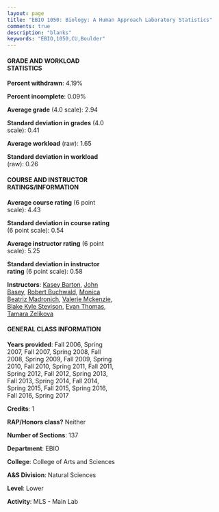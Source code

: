 ```yaml
---
layout: page
title: "EBIO 1050: Biology: A Human Approach Laboratory Statistics"
comments: true
description: "blanks"
keywords: "EBIO,1050,CU,Boulder"
---
```

<head>
<script src="https://ajax.googleapis.com/ajax/libs/jquery/2.1.3/jquery.min.js"></script>
<script src="https://dl.dropboxusercontent.com/s/pc42nxpaw1ea4o9/highcharts.js?dl=0"></script>
<!-- <script src="../assets/js/highcharts.js"></script> -->
<style type="text/css">@font-face {
	font-family: "Bebas Neue";
	src: url(https://www.filehosting.org/file/details/544349/BebasNeue Regular.otf) format("opentype");
	}
	h1.Bebas { 
		font-family: "Bebas Neue", Verdana, Tahoma;
	}
</style>
</head>
<body>
	<div id="container" style="float: right; width: 45%; height: 88%; margin-left: 2.5%; margin-right: 2.5%;"></div>
	<script language="JavaScript">
		$(document).ready(function() {
		var chart = {type: 'column'};
		var title = {text: 'Grade Distribution'};
		var xAxis = {categories: ['A','B','C','D','F'],crosshair: true};
		var yAxis = {min: 0,title: {text: 'Percentage'}};
		var tooltip = {headerFormat: '<center><b><span style="font-size:20px">{point.key}</span></b></center>',
		               pointFormat: '<td style="padding:0"><b>{point.y:.1f}%</b></td>',
		               footerFormat: '</table>',shared: true,useHTML: true};
		var plotOptions = {column: {pointPadding: 0.0,borderWidth: 0}};  
		var credits = {enabled: false};var series= [{name: 'Percent',data: [30.24,44.77,19.42,2.54,3.02,]}];
		var json = {};
		json.chart = chart;
		json.title = title;
		json.tooltip = tooltip;
		json.xAxis = xAxis;
		json.yAxis = yAxis;  
		json.series = series;
		json.plotOptions = plotOptions;  
		json.credits = credits;
		$('#container').highcharts(json);
	});
	</script>
</body>
			   
#### GRADE AND WORKLOAD STATISTICS

**Percent withdrawn**: 4.19%

**Percent incomplete**: 0.09%

**Average grade** (4.0 scale): 2.94

**Standard deviation in grades** (4.0 scale): 0.41

**Average workload** (raw): 1.65

**Standard deviation in workload** (raw): 0.26

#### COURSE AND INSTRUCTOR RATINGS/INFORMATION

**Average course rating** (6 point scale): 4.43

**Standard deviation in course rating** (6 point scale): 0.54

**Average instructor rating** (6 point scale): 5.25

**Standard deviation in instructor rating** (6 point scale): 0.58

**Instructors**: <a href='../../instructors/Kasey_Barton'>Kasey Barton</a>, <a href='../../instructors/John_Basey'>John Basey</a>, <a href='../../instructors/Robert_Buchwald'>Robert Buchwald</a>, <a href='../../instructors/Monica_Beatriz_Madronich'>Monica Beatriz Madronich</a>, <a href='../../instructors/Valerie_Mckenzie'>Valerie Mckenzie</a>, <a href='../../instructors/Blake_Kyle_Stevison'>Blake Kyle Stevison</a>, <a href='../../instructors/Evan_Thomas'>Evan Thomas</a>, <a href='../../instructors/Tamara_Zelikova'>Tamara Zelikova</a>

#### GENERAL CLASS INFORMATION

**Years provided**: Fall 2006, Spring 2007, Fall 2007, Spring 2008, Fall 2008, Spring 2009, Fall 2009, Spring 2010, Fall 2010, Spring 2011, Fall 2011, Spring 2012, Fall 2012, Spring 2013, Fall 2013, Spring 2014, Fall 2014, Spring 2015, Fall 2015, Spring 2016, Fall 2016, Spring 2017

**Credits**: 1

**RAP/Honors class?** Neither

**Number of Sections**: 137

**Department**: EBIO

**College**: College of Arts and Sciences

**A&S Division**: Natural Sciences

**Level**: Lower

**Activity**: MLS - Main Lab
